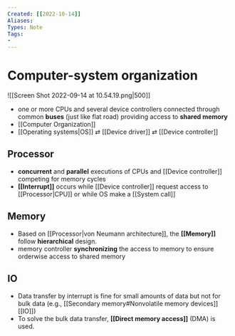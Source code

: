 ```yaml
---
Created: [[2022-10-14]]
Aliases: 
Types: Note
Tags: 
- 
---
```

# Computer-system organization
![[Screen Shot 2022-09-14 at 10.54.19.png|500]]
- one or more CPUs and several device controllers connected through common **buses** (just like flat road) providing access to **shared memory**
- [[Computer Organization]]
- [[Operating systems|OS]] $\rightleftarrows$ [[Device driver]] $\rightleftarrows$ [[Device controller]]

## Processor
- **concurrent** and **parallel** executions of CPUs and [[Device controller]] competing for memory cycles
- **[[Interrupt]]** occurs while [[Device controller]] request access to [[Processor|CPU]] or while OS make a [[System call]]

## Memory
- Based on [[Processor|von Neumann architecture]], the **[[Memory]]** follow **hierarchical** design. 
- memory controller **synchronizing** the access to memory to ensure orderwise access to shared memory

## IO
- Data transfer by interrupt is fine for small amounts of data but not for bulk data (e.g., [[Secondary memory#Nonvolatile memory devices]] [[IO]])
- To solve the bulk data transfer, **[[Direct memory access]]** (DMA) is used. 
